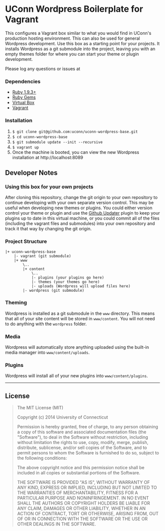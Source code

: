 # UConn Wordpress Boilerplate for Vagrant
This configures a Vagrant box similar to what you would find in UConn's production hosting environment. This can also be used for general Wordpress development. Use this box as a starting point for your projects. It installs Wordpress as a git submodule into the project, leaving you with an empty themes folder for where you can start your theme or plugin development.

Please log any questions or issues at

### Dependencies

* [Ruby 1.9.3+](http://ruby-lang.org/)
* [Ruby Gems](http://rubygems.org/)
* [Virtual Box](https://www.virtualbox.org/)
* [Vagrant](https://www.vagrantup.com/)

### Installation

1. `$ git clone git@github.com:uconn/uconn-wordpress-base.git`
2. `$ cd uconn-wordpress-base`
3. `$ git submodule update --init --recursive`
4. `$ vagrant up`
5. Once the machine is booted, you can view the new Wordpress installation at http://localhost:8089

## Developer Notes

### Using this box for your own projects

After cloning this repository, change the git origin to your own repository to continue developing with your own separate version control. This may be useful when developing new themes or plugins. You could either version control your theme or plugin and use the [Github Updater](https://github.com/afragen/github-updater) plugin to keep your plugins up to date in this virtual machine, or you could commit all of the files (including the vagrant files and submodules) into your own repository and track it that way by changing the git origin.

### Project Structure

    |+ uconn-wordpress-base
        |- vagrant (git submodule)
        |+ www
            \..
            |+ content
                \..
                |- plugins (your plugins go here)
                |- themes (your themes go here)
                |- uploads (Wordpress will upload files here)
            |- wordpress (git submodule)

### Theming
Wordpress is installed as a git submodule in the `www` directory. This means that all of your site content will be stored in `www/content`. You will not need to do anything with the `wordpress` folder.

### Media
Wordpress will automatically store anything uploaded using the built-in media manager into `www/content/uploads`.

### Plugins
Wordpress will install all of your new plugins into `www/content/plugins`.

---

## License

> The MIT License (MIT)
>
> Copyright (c) 2014 University of Connecticut
>
> Permission is hereby granted, free of charge, to any person obtaining a copy
> of this software and associated documentation files (the "Software"), to deal
> in the Software without restriction, including without limitation the rights
> to use, copy, modify, merge, publish, distribute, sublicense, and/or sell
> copies of the Software, and to permit persons to whom the Software is
> furnished to do so, subject to the following conditions:
>
> The above copyright notice and this permission notice shall be included in all
> copies or substantial portions of the Software.
>
> THE SOFTWARE IS PROVIDED "AS IS", WITHOUT WARRANTY OF ANY KIND, EXPRESS OR
> IMPLIED, INCLUDING BUT NOT LIMITED TO THE WARRANTIES OF MERCHANTABILITY,
> FITNESS FOR A PARTICULAR PURPOSE AND NONINFRINGEMENT. IN NO EVENT SHALL THE
> AUTHORS OR COPYRIGHT HOLDERS BE LIABLE FOR ANY CLAIM, DAMAGES OR OTHER
> LIABILITY, WHETHER IN AN ACTION OF CONTRACT, TORT OR OTHERWISE, ARISING FROM,
> OUT OF OR IN CONNECTION WITH THE SOFTWARE OR THE USE OR OTHER DEALINGS IN THE
> SOFTWARE.
